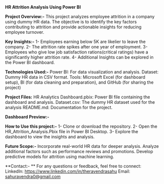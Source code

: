 **HR Attrition Analysis Using Power BI**

**Project Overview:-**
This project analyzes employee attrition in a company using dummy HR data. The objective is to identify the key factors contributing to attrition and provide actionable insights for reducing employee turnover.


**Key Insights:-**
1- Employees earning below 5K are likelier to leave the company.
2- The attrition rate spikes after one year of employment.
3- Employees who give low job satisfaction rations(critical ratings) have a significantly higher attrition rate.
4- Additional Insights can be explored in the Power BI dashboard.


**Technologies Used:-**
Power BI: For data visualization and analysis.
Dataset: Dummy HR data in CSV format.
Tools: Microsoft Excel (for dashboard setup), BI (for data cleaning and preparation), and GitHub (for sharing the project)


**Project Files:**
HR Analytics Dashboard.pbix: Power BI file containing the dashboard and analysis.
Dataset.csv: The dummy HR dataset used for the analysis
README.md: Documentation for the project.

**Dashboard Preview:-**


**How to Use this project:-**
1- Clone or download the repository.
2- Open the HR_Attrition_Analysis.Pbix file in Power BI Desktop.
3- Explore the dashboard to view the insights and analysis.


**Future Scope:-**
Incorporate real-world HR data for deeper analysis.
Analyze additional factors such as performance reviews and promotions.
Develop predictive models for attrition using machine learning.

**Contact:- **
For any questions or feedback, feel free to connect:
LinkedIn: https://www.linkedin.com/in/theravendrasahu
Email: sahuravendra0@gmail.com
